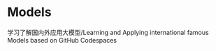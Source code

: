 # Models
学习了解国内外应用大模型/Learning and Applying international famous Models 
based on GitHub Codespaces
